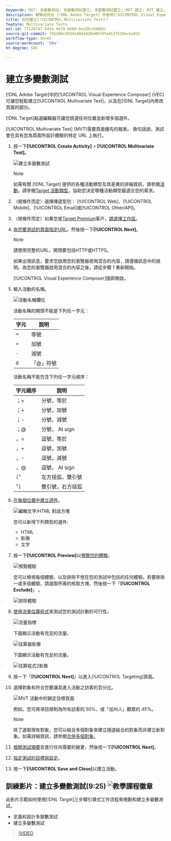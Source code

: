 ```yaml
---
keywords: MVT; 多變數測試; 多變數測試建立; 多變數測試建立; MVT 建立; MVT 建立; MVT 如何; 多變數測試如何
description: 瞭解如何在 [!DNL Adobe Target] 中使用[!UICONTROL Visual Experience Composer] (VEC)來建立[!UICONTROL Multivariate Test] (MVT)。
title: 如何建立[!UICONTROL Multivariate Test]？
feature: Multivariate Tests
exl-id: 7712b747-543a-4e19-b689-bea36c44805c
source-git-commit: 7853d8c5934e40d1026e067dfa413f520ecba931
workflow-type: tm+mt
source-wordcount: '504'
ht-degree: 56%

---
```


# 建立多變數測試

[!DNL Adobe Target]中的[!UICONTROL Visual Experience Composer] (VEC)可讓您輕鬆建立[!UICONTROL Multivariate Test]，以及在[!DNL Target]內修改頁面的部分。

[!DNL Target]點選編輯器可讓您挑選任何位置並新增多個選件。

[!UICONTROL Multivariate Test] (MVT)需要頁面優先的報表。 換句話說，測試會在具有您為頁面所設計體驗的特定 URL 上執行。

1. 按一下&#x200B;**[!UICONTROL Create Activity]** > **[!UICONTROL Multivariate Test]**。

   ![建立多變數測試](/help/main/c-activities/c-multivariate-testing/t-create-multivariate-test/assets/create-multivariate.png)

   >[!NOTE]
   >
   >如需有關 [!DNL Target] 提供的各種活動類型及其差異的詳細資訊，請參閱[活動](/help/main/c-activities/activities.md#concept_D317A95A1AB54674BA7AB65C7985BA03)。請參閱[Target 活動類型](/help/main/c-activities/target-activities-guide.md)，協助您決定哪種活動類型最適合您的需求。

1. （視條件而定）選擇傳遞型別： [!UICONTROL Web]、[!UICONTROL Mobile]、[!UICONTROL Email]或[!UICONTROL Other/API]。

1. （視條件而定）如果您是[Target Premium](/help/main/c-intro/intro.md#premium)客戶，[請選擇工作區](/help/main/administrating-target/c-user-management/property-channel/property-channel.md)。

1. [為您要測試的頁面指定URL](/help/main/c-activities/c-multivariate-testing/t-create-multivariate-test/url.md#concept_C12E4A85FF3B4E518E3110F6CF1AF9C0)，然後按一下&#x200B;**[!UICONTROL Next]**。

   >[!NOTE]
   >
   >請使用完整的URL，開頭要包括HTTP或HTTPS。

   如果出現訊息，要求您啟用您的瀏覽器使用混合的內容，請遵循訊息中的說明。為您的瀏覽器啟用混合的內容之後，請從步驟 1 重新開始。

   [!UICONTROL Visual Experience Composer]隨即開啟。

1. 輸入活動的名稱。

   ![活動名稱欄位](/help/main/c-activities/c-multivariate-testing/t-create-multivariate-test/assets/activityname.png)

   活動名稱的開頭不能是下列任一字元：

   | 字元 | 說明 |
   |--- |--- |
   | `=` | 等號 |
   | `+` | 加號 |
   | `-` | 減號 |
   | `@` | 「@」符號 |

   活動名稱不能包含下列任一字元順序：

   | 字元順序 | 說明 |
   |--- |--- |
   | ；= | 分號，等於 |
   | ；+ | 分號，加號 |
   | ；- | 分號，減號 |
   | ；@ | 分號， At sign |
   | ，= | 逗號，等於 |
   | ，+ | 逗號，加號 |
   | ，- | 逗號，減號 |
   | ，@ | 逗號， At sign |
   | `[`&quot; | 左方括弧，雙引號 |
   | &quot;`]` | 雙引號，右方括弧 |

1. [在每個位置中建立選件](/help/main/c-activities/c-multivariate-testing/t-create-multivariate-test/add-offers.md#concept_DCE6B45C30F7419B8EC17AFDEE8D8AA6)。

   ![編輯文字/HTML 對話方塊](/help/main/c-activities/c-multivariate-testing/t-create-multivariate-test/assets/editoffers.png)

   您可以新增下列類型的選件:

   * HTML
   * 影像
   * 文字

1. 按一下&#x200B;**[!UICONTROL Preview]**&#x200B;以[預覽您的體驗](/help/main/c-activities/c-multivariate-testing/t-create-multivariate-test/preview-experiences.md)。

   ![預覽體驗](/help/main/c-activities/c-multivariate-testing/t-create-multivariate-test/assets/preview-mvt.png)

   您可以檢視每個體驗，以及排除不想在您的測試中包括的任何體驗。若要排除一或多個體驗，請選取所需的核取方塊，然後按一下「**[!UICONTROL Exclude]**」 。

   ![排除體驗](/help/main/c-activities/c-multivariate-testing/t-create-multivariate-test/assets/preview-mvt-exclude.png)

1. [使用流量估算程式](/help/main/c-activities/c-multivariate-testing/t-create-multivariate-test/traffic-estimator.md#task_71AA6922AFD447EA8C5E610A78ABA714)來測試您的測試計劃的可行性。

   ![流量指標](/help/main/c-activities/c-multivariate-testing/t-create-multivariate-test/assets/mvt-traffic-indicator.png)

   下圖顯示活動有充足的流量。

   ![估算器影像](assets/estimator.png)

   下圖顯示活動有充足的流量。

   ![估算程式2影像](assets/estimator2.png)

1. 按一下「**[!UICONTROL Next]**」以進入[!UICONTROL Targeting]頁面。

1. 選擇對象和符合您要讓其進入活動之訪客的百分比。

   ![MVT 活動中的鎖定目標頁面](/help/main/c-activities/c-multivariate-testing/t-create-multivariate-test/assets/mvt_audperc.png)

   例如，您可將項目限制為所有訪客的 50%，或「加州人」觀眾的 45%。

   >[!NOTE]
   >
   >除了選取現有對象，您可以結合多個對象來建立隨選結合的對象而非建立新對象。如需詳細資訊，請參閱[合併多個對象](/help/main/c-target/combining-multiple-audiences.md#concept_A7386F1EA4394BD2AB72399C225981E5)。

1. [檢閱測試摘要](/help/main/c-activities/c-multivariate-testing/t-create-multivariate-test/test-summary.md#reference_971AB225963A4DC18EEB5B0E20F0A4A7)並進行任何需要的變更，然後按一下&#x200B;**[!UICONTROL Next]**。

1. [指定測試的目標與設定](/help/main/c-activities/c-multivariate-testing/t-create-multivariate-test/goals-and-settings.md#reference_B25389FD6F3A4989801E740364B089CC)。

1. 按一下&#x200B;**[!UICONTROL Save and Close]**&#x200B;以建立活動。

## 訓練影片：建立多變數測試(9:25) ![教學課程徽章](/help/main/assets/tutorial.png)

此影片示範如何使用[!DNL Target]三步驟引導式工作流程來規劃和建立多變數測試。

* 定義和設計多變數測試
* 建立多變數測試

>[!VIDEO](https://video.tv.adobe.com/v/17395)
